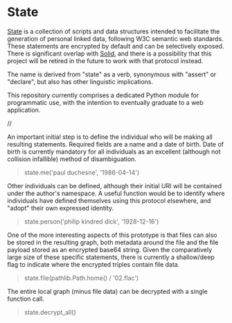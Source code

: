 # State

[State](https://github.com/paulduchesne/state) is a collection of scripts and data structures intended to facilitate the generation of personal linked data, following W3C semantic web standards. These statements are encrypted by default and can be selectively exposed. There is significant overlap with [Solid](https://solidproject.org/), and there is a possibility that this project will be retired in the future to work with that protocol instead.

The name is derived from "state" as a verb, synonymous with "assert" or "declare", but also has other linguistic implications.

This repository currently comprises a dedicated Python module for programmatic use, with the intention to eventually graduate to a web application.

//

An important initial step is to define the individual who will be making all resulting statements. Required fields are a name and a date of birth. Date of birth is currently mandatory for all individuals as an excellent (although not collision infallible) method of disambiguation.

> state.me('paul duchesne', '1986-04-14')

Other individuals can be defined, although their initial URI will be contained under the author's namespace. A useful function would be to identify where individuals have defined themselves using this protocol elsewhere, and "adopt" their own expressed identity.

> state.person('philip kindred dick', '1928-12-16')

One of the more interesting aspects of this prototype is that files can also be stored in the resulting graph, both metadata around the file and the file payload stored as an encrypted base64 string. Given the comparatively large size of these specific statements, there is currently a shallow/deep flag to indicate where the encrypted triples contain file data.

> state.file(pathlib.Path.home() / '02.flac')

The entire local graph (minus file data) can be decrypted with a single function call.

> state.decrypt_all()
